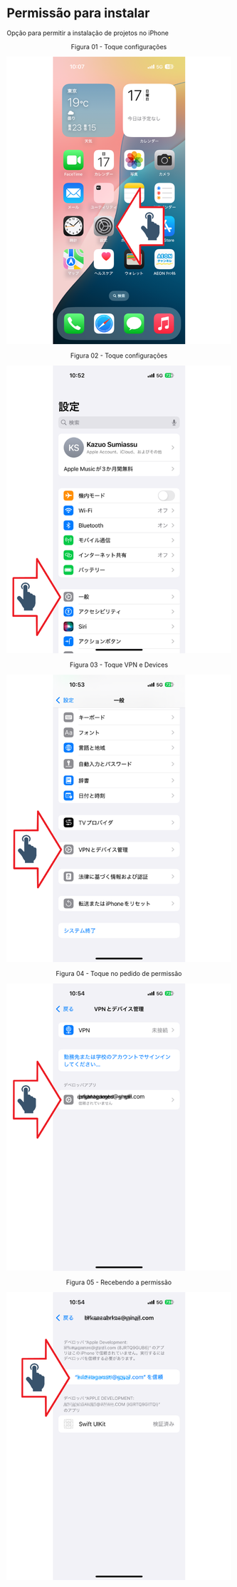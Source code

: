 # Permissão para instalar

Opção para permitir a instalação de projetos no iPhone

<div align="center">
Figura 01 - Toque configurações
</div>

![](Imagens/iPhone-Permissao-Img01.png)

<div align="center">
Figura 02 - Toque configurações
</div>

![](Imagens/iPhone-Permissao-Img02.png)

<div align="center">
Figura 03 - Toque VPN e Devices
</div>

![](Imagens/iPhone-Permissao-Img03.png)

<div align="center">
Figura 04 - Toque no pedido de permissão
</div>

![](Imagens/iPhone-Permissao-Img04.png)
<div align="center">

Figura 05 - Recebendo a permissão
</div>

![](Imagens/iPhone-Permissao-Img05.png)
